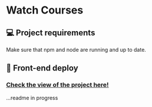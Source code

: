 # Watch Courses

## 💻 Project requirements

Make sure that npm and node are running and up to date.

## 🚀 Front-end deploy

### <a href="https://pedroararipe.github.io/watch-courses-challenge/" alt="deploy github pages" target="_blank" rel="noopener noreferrer">Check the view of the project here!</a>
...readme in progress
